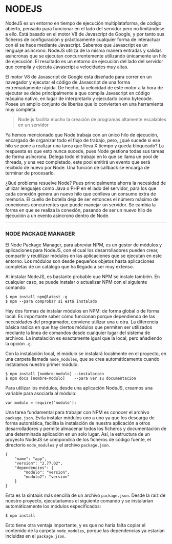 # NODEJS

NodeJS es un entorno en tiempo de ejecución multiplataforma, de código abierto, pensado para funcionar en el lado del servidor pero no limitándose a ello. Está basado en el motor V8 de Javascript de Google, y por tanto sus ficheros de configuración y prácticamente cualquier forma de interactuar con él se hace mediante Javascript. Sabemos que Javascript es un lenguaje asíncrono: NodeJS utiliza de la misma manera entradas y salidas asíncronas que se ejecutan concurrentemente utilizando únicamente un hilo de ejecución. El resultado es un entorno de ejecución del lado del servidor que compila y ejecuta Javascript a velocidades muy altas.

El motor V8 de Javascript de Google está diseñado para correr en un navegador y ejecutar el código de Javascript de una forma extremadamente rápida. De hecho, la velocidad de este motor a la hora de ejecutar se debe principalmente a que compila Javascript en código máquina nativo, en lugar de interpretarlo y ejecutarlo como bytecode. Posee un amplio conjunto de liberías que lo convierten en una herramienta muy completa.

> Node.js facilita mucho la creación de programas altamente escalables en un servidor

Ya hemos mencionado que Node trabaja con un único hilo de ejecución, encargado de organizar todo el flujo de trabajo, pero, ¿qué sucede si ese hilo se pone a realizar una tarea que lleva X tiempo y queda bloqueado? La respuesta es que esto nunca sucede, pues Node gestiona todas sus tareas de forma asíncrona. Delega todo el trabajo en lo que se llama un pool de threads, y una vez completado, este pool emitirá un evento que será recibido de nuevo por Node. Una función de callback se encarga de terminar de procesarlo.

¿Qué problema resuelve Node? Pues principalmente ahorra la necesidad de utilizar lenguajes como Java o PHP en el lado del servidor, para los que cada conexión genera un nuevo hilo que conlleva un consumo extra de memoria. El cuello de botella deja de ser entonces el número máximo de conexiones concurrentes que puede manejar un servidor. Se cambia la forma en que se realiza la conexión, pasando de ser un nuevo hilo de ejecución a un evento asíncrono dentro de Node.

---

### NODE PACKAGE MANAGER

El Node Package Manager, para abreviar NPM, es un gestor de módulos y aplicaciones para NodeJS, con el cual los desarrolladores pueden crear, compartir y reutilizar módulos en las aplicaciones que se ejecutan en este entorno. Los módulos son desde pequeños objetos hasta aplicaciones completas de un catálogo que ha llegado a ser muy extenso.

Al instalar NodeJS, es bastante probable que NPM se instale también. En cualquier caso, se puede instalar o actualizar NPM con el siguiente comando:

```
$ npm install npm@latest -g
$ npm --para comprobar si está instalado
```

Hay dos formas de instalar módulos en NPM: de forma global o de forma local. Es importante saber cómo funcionan porque dependiendo de las necesidades del programador, conviene utilizar una u otra. La diferencia básica radica en que hay ciertos módulos que permiten ser utilizados mediante la línea de comandos desde cualquier lugar del sistema de archivos. La instalación es exactamente igual que la local, pero añadiendo la opción `-g`.

Con la instalación local, el módulo se instalará localmente en el proyecto, en una carpeta llamada `node_modules`, que se crea automáticamente cuando instalamos nuestro primer módulo:

```
$ npm install [nombre-modulo] --instalacion
$ npm docs [nombre-modulo]    --para ver su documentacion
```

Para utilizar los módulos, desde una aplicación NodeJS, creamos una variable para asociarla al módulo:

```
var modulo = require('modulo');
```

Una tarea fundamental para trabajar con NPM es conocer el archivo `package.json`. Evita instalar módulos uno a uno ya que los descarga de forma automática, facilita la instalación de nuestra aplicación a otros desarrolladores y permite almacenar todos los ficheros y documentación de una determinada aplicación en un solo lugar. Así, la estructura de un proyecto NodeJS se compondría de los ficheros de código fuente, el directorio `node_modules` y el archivo `package.json`.

```
{
    "name": "app",
    "version": "2.77.02",
    "dependencies": {
        "modulo": "version",
        "modulo2": "version"
    }
}
```

Esta es la sintaxis más sencilla de un archivo `package.json`. Desde la raíz de nuestro proyecto, ejecutaríamos el siguiente comando y se instalarían automáticamente los módulos especificados:

```
$ npm install
```

Esto tiene otra ventaja importante, y es que no haría falta copiar el contenido de la carpeta `node_modules`, porque las dependencias ya estarían incluidas en el `package.json`. 

















